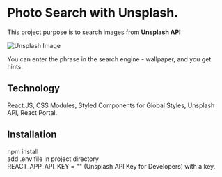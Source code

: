 # Photo Search with Unsplash.

This project purpose is to search images from <b>Unsplash API</b> 

![Unsplash Image](https://user-images.githubusercontent.com/88712213/196763151-376474c2-76c0-4e05-be4b-1c0ad43a7717.png)

You can enter the phrase in the search engine - wallpaper, and you get hints.

## Technology
React.JS, CSS Modules, Styled Components for Global Styles, Unsplash API, React Portal.

## Installation
npm install <br />
add .env file in project directory <br /> REACT_APP_API_KEY = "" (Unsplash API Key for Developers) with a key.


